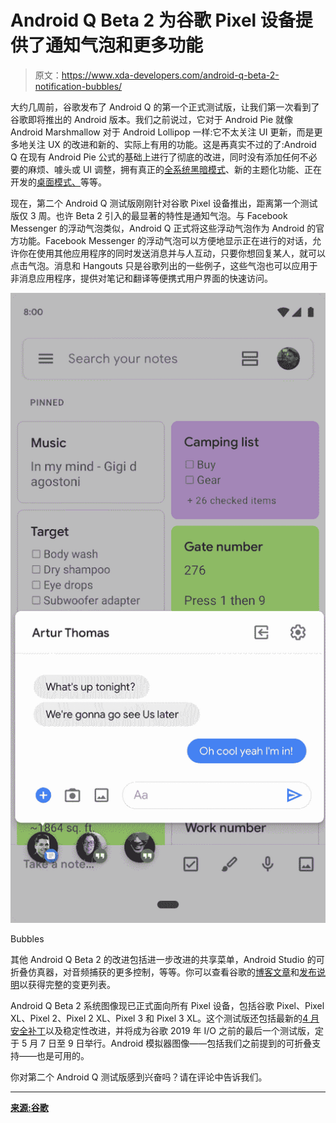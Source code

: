 # Android Q Beta 2 为谷歌 Pixel 设备提供了通知气泡和更多功能

> 原文：<https://www.xda-developers.com/android-q-beta-2-notification-bubbles/>

大约几周前，谷歌发布了 Android Q 的第一个正式测试版，让我们第一次看到了谷歌即将推出的 Android 版本。我们之前说过，它对于 Android Pie 就像 Android Marshmallow 对于 Android Lollipop 一样:它不太关注 UI 更新，而是更多地关注 UX 的改进和新的、实际上有用的功能。这是再真实不过的了:Android Q 在现有 Android Pie 公式的基础上进行了彻底的改进，同时没有添加任何不必要的麻烦、噱头或 UI 调整，拥有真正的[全系统黑暗模式](https://www.xda-developers.com/android-q-navigation-dark-mode-clock-widget/)、新的主题化功能、正在开发的[桌面模式、](https://www.xda-developers.com/android-q-desktop-mode/)等等。

现在，第二个 Android Q 测试版刚刚针对谷歌 Pixel 设备推出，距离第一个测试版仅 3 周。也许 Beta 2 引入的最显著的特性是通知气泡。与 Facebook Messenger 的浮动气泡类似，Android Q 正式将这些浮动气泡作为 Android 的官方功能。Facebook Messenger 的浮动气泡可以方便地显示正在进行的对话，允许你在使用其他应用程序的同时发送消息并与人互动，只要你想回复某人，就可以点击气泡。消息和 Hangouts 只是谷歌列出的一些例子，这些气泡也可以应用于非消息应用程序，提供对笔记和翻译等便携式用户界面的快速访问。

 <picture>![](img/09e44626189396ac3bb60120d057af2a.png)</picture> 

Bubbles

其他 Android Q Beta 2 的改进包括进一步改进的共享菜单，Android Studio 的可折叠仿真器，对音频捕获的更多控制，等等。你可以查看谷歌的[博客文章](https://android-developers.googleblog.com/2019/04/android-q-beta-2-update.html)和[发布说明](https://developer.android.com/preview/release-notes)以获得完整的变更列表。

Android Q Beta 2 系统图像现已正式面向所有 Pixel 设备，包括谷歌 Pixel、Pixel XL、Pixel 2、Pixel 2 XL、Pixel 3 和 Pixel 3 XL。这个测试版还包括最新的[4 月安全补丁](https://www.xda-developers.com/april-2019-android-security-google-pixel-essential-phone/)以及稳定性改进，并将成为谷歌 2019 年 I/O 之前的最后一个测试版，定于 5 月 7 日至 9 日举行。Android 模拟器图像——包括我们之前提到的可折叠支持——也是可用的。

你对第二个 Android Q 测试版感到兴奋吗？请在评论中告诉我们。

* * *

[**来源:谷歌**](https://android-developers.googleblog.com/2019/04/android-q-beta-2-update.html)